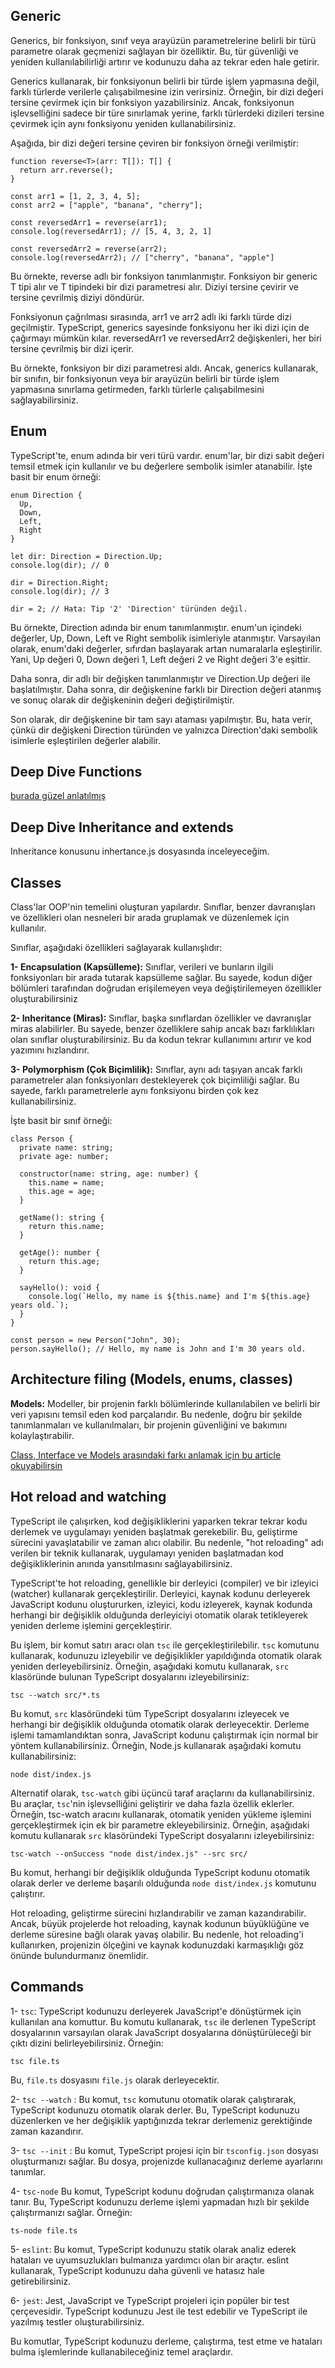 ## Generic

Generics, bir fonksiyon, sınıf veya arayüzün parametrelerine belirli bir türü parametre olarak geçmenizi sağlayan bir özelliktir. Bu, tür güvenliği ve yeniden kullanılabilirliği artırır ve kodunuzu daha az tekrar eden hale getirir.

Generics kullanarak, bir fonksiyonun belirli bir türde işlem yapmasına değil, farklı türlerde verilerle çalışabilmesine izin verirsiniz. Örneğin, bir dizi değeri tersine çevirmek için bir fonksiyon yazabilirsiniz. Ancak, fonksiyonun işlevselliğini sadece bir türe sınırlamak yerine, farklı türlerdeki dizileri tersine çevirmek için aynı fonksiyonu yeniden kullanabilirsiniz.

Aşağıda, bir dizi değeri tersine çeviren bir fonksiyon örneği verilmiştir:

```
function reverse<T>(arr: T[]): T[] {
  return arr.reverse();
}

const arr1 = [1, 2, 3, 4, 5];
const arr2 = ["apple", "banana", "cherry"];

const reversedArr1 = reverse(arr1);
console.log(reversedArr1); // [5, 4, 3, 2, 1]

const reversedArr2 = reverse(arr2);
console.log(reversedArr2); // ["cherry", "banana", "apple"]
```
Bu örnekte, reverse adlı bir fonksiyon tanımlanmıştır. Fonksiyon bir generic T tipi alır ve T tipindeki bir dizi parametresi alır. Diziyi tersine çevirir ve tersine çevrilmiş diziyi döndürür.

Fonksiyonun çağrılması sırasında, arr1 ve arr2 adlı iki farklı türde dizi geçilmiştir. TypeScript, generics sayesinde fonksiyonu her iki dizi için de çağırmayı mümkün kılar. reversedArr1 ve reversedArr2 değişkenleri, her biri tersine çevrilmiş bir dizi içerir.

Bu örnekte, fonksiyon bir dizi parametresi aldı. Ancak, generics kullanarak, bir sınıfın, bir fonksiyonun veya bir arayüzün belirli bir türde işlem yapmasına sınırlama getirmeden, farklı türlerle çalışabilmesini sağlayabilirsiniz.

## Enum

TypeScript'te, enum adında bir veri türü vardır. enum'lar, bir dizi sabit değeri temsil etmek için kullanılır ve bu değerlere sembolik isimler atanabilir. İşte basit bir enum örneği:

```
enum Direction {
  Up,
  Down,
  Left,
  Right
}

let dir: Direction = Direction.Up;
console.log(dir); // 0

dir = Direction.Right;
console.log(dir); // 3

dir = 2; // Hata: Tip '2' 'Direction' türünden değil.
```

Bu örnekte, Direction adında bir enum tanımlanmıştır. enum'un içindeki değerler, Up, Down, Left ve Right sembolik isimleriyle atanmıştır. Varsayılan olarak, enum'daki değerler, sıfırdan başlayarak artan numaralarla eşleştirilir. Yani, Up değeri 0, Down değeri 1, Left değeri 2 ve Right değeri 3'e eşittir.

Daha sonra, dir adlı bir değişken tanımlanmıştır ve Direction.Up değeri ile başlatılmıştır. Daha sonra, dir değişkenine farklı bir Direction değeri atanmış ve sonuç olarak dir değişkeninin değeri değiştirilmiştir.

Son olarak, dir değişkenine bir tam sayı ataması yapılmıştır. Bu, hata verir, çünkü dir değişkeni Direction türünden ve yalnızca Direction'daki sembolik isimlerle eşleştirilen değerler alabilir.

## Deep Dive Functions

[burada güzel anlatılmış](https://www.w3schools.com/typescript/typescript_functions.php)

## Deep Dive Inheritance and extends

Inheritance konusunu inhertance.js dosyasında inceleyeceğim.

## Classes

Class'lar OOP'nin temelini oluşturan yapılardır. Sınıflar, benzer davranışları ve özellikleri olan nesneleri bir arada gruplamak ve düzenlemek için kullanılır. 

Sınıflar, aşağıdaki özellikleri sağlayarak kullanışlıdır:

**1- Encapsulation (Kapsülleme):** Sınıflar, verileri ve bunların ilgili fonksiyonları bir arada tutarak kapsülleme sağlar. Bu sayede, kodun diğer bölümleri tarafından doğrudan erişilemeyen veya değiştirilemeyen özellikler oluşturabilirsiniz

**2- Inheritance (Miras):** Sınıflar, başka sınıflardan özellikler ve davranışlar miras alabilirler. Bu sayede, benzer özelliklere sahip ancak bazı farklılıkları olan sınıflar oluşturabilirsiniz. Bu da kodun tekrar kullanımını artırır ve kod yazımını hızlandırır.

**3- Polymorphism (Çok Biçimlilik):**  Sınıflar, aynı adı taşıyan ancak farklı parametreler alan fonksiyonları destekleyerek çok biçimliliği sağlar. Bu sayede, farklı parametrelerle aynı fonksiyonu birden çok kez kullanabilirsiniz.

İşte basit bir sınıf örneği:

```
class Person {
  private name: string;
  private age: number;

  constructor(name: string, age: number) {
    this.name = name;
    this.age = age;
  }

  getName(): string {
    return this.name;
  }

  getAge(): number {
    return this.age;
  }

  sayHello(): void {
    console.log(`Hello, my name is ${this.name} and I'm ${this.age} years old.`);
  }
}

const person = new Person("John", 30);
person.sayHello(); // Hello, my name is John and I'm 30 years old.

```


## Architecture filing (Models, enums, classes)

**Models:** Modeller, bir projenin farklı bölümlerinde kullanılabilen ve belirli bir veri yapısını temsil eden kod parçalarıdır. Bu nedenle, doğru bir şekilde tanımlanmaları ve kullanılmaları, bir projenin güvenliğini ve bakımını kolaylaştırabilir.

[Class, Interface ve Models arasındaki farkı anlamak için bu article okuyabilirsin](https://www.codefeetime.com/post/typescript-class-or-interface-for-model/)

## Hot reload and watching

TypeScript ile çalışırken, kod değişikliklerini yaparken tekrar tekrar kodu derlemek ve uygulamayı yeniden başlatmak gerekebilir. Bu, geliştirme sürecini yavaşlatabilir ve zaman alıcı olabilir. Bu nedenle, "hot reloading" adı verilen bir teknik kullanarak, uygulamayı yeniden başlatmadan kod değişikliklerinin anında yansıtılmasını sağlayabilirsiniz.

TypeScript'te hot reloading, genellikle bir derleyici (compiler) ve bir izleyici (watcher) kullanarak gerçekleştirilir. Derleyici, kaynak kodunu derleyerek JavaScript kodunu oluştururken, izleyici, kodu izleyerek, kaynak kodunda herhangi bir değişiklik olduğunda derleyiciyi otomatik olarak tetikleyerek yeniden derleme işlemini gerçekleştirir.

Bu işlem, bir komut satırı aracı olan `tsc` ile gerçekleştirilebilir. `tsc` komutunu kullanarak, kodunuzu izleyebilir ve değişiklikler yapıldığında otomatik olarak yeniden derleyebilirsiniz. Örneğin, aşağıdaki komutu kullanarak, `src` klasöründe bulunan TypeScript dosyalarını izleyebilirsiniz:

```
tsc --watch src/*.ts
```

Bu komut, `src` klasöründeki tüm TypeScript dosyalarını izleyecek ve herhangi bir değişiklik olduğunda otomatik olarak derleyecektir. Derleme işlemi tamamlandıktan sonra, JavaScript kodunu çalıştırmak için normal bir yöntem kullanabilirsiniz. Örneğin, Node.js kullanarak aşağıdaki komutu kullanabilirsiniz:

```
node dist/index.js
```

Alternatif olarak, `tsc-watch` gibi üçüncü taraf araçlarını da kullanabilirsiniz. Bu araçlar, `tsc`'nin işlevselliğini geliştirir ve daha fazla özellik eklerler. Örneğin, tsc-watch aracını kullanarak, otomatik yeniden yükleme işlemini gerçekleştirmek için ek bir parametre ekleyebilirsiniz. Örneğin, aşağıdaki komutu kullanarak `src` klasöründeki TypeScript dosyalarını izleyebilirsiniz:

```
tsc-watch --onSuccess "node dist/index.js" --src src/
```

Bu komut, herhangi bir değişiklik olduğunda TypeScript kodunu otomatik olarak derler ve derleme başarılı olduğunda `node dist/index.js` komutunu çalıştırır.

Hot reloading, geliştirme sürecini hızlandırabilir ve zaman kazandırabilir. Ancak, büyük projelerde hot reloading, kaynak kodunun büyüklüğüne ve derleme süresine bağlı olarak yavaş olabilir. Bu nedenle, hot reloading'i kullanırken, projenizin ölçeğini ve kaynak kodunuzdaki karmaşıklığı göz önünde bulundurmanız önemlidir.

## Commands

1- `tsc`: TypeScript kodunuzu derleyerek JavaScript'e dönüştürmek için kullanılan ana komuttur. Bu komutu kullanarak, `tsc` ile derlenen TypeScript dosyalarının varsayılan olarak JavaScript dosyalarına dönüştürüleceği bir çıktı dizini belirleyebilirsiniz. Örneğin:

```
tsc file.ts
```
Bu, `file.ts` dosyasını `file.js` olarak derleyecektir.

2- `tsc --watch` : Bu komut, `tsc` komutunu otomatik olarak çalıştırarak, TypeScript kodunuzu otomatik olarak derler. Bu, TypeScript kodunuzu düzenlerken ve her değişiklik yaptığınızda tekrar derlemeniz gerektiğinde zaman kazandırır.

3- `tsc --init` : Bu komut, TypeScript projesi için bir `tsconfig.json` dosyası oluşturmanızı sağlar. Bu dosya, projenizde kullanacağınız derleme ayarlarını tanımlar.

4- `tsc-node` Bu komut, TypeScript kodunu doğrudan çalıştırmanıza olanak tanır. Bu, TypeScript kodunuzu derleme işlemi yapmadan hızlı bir şekilde çalıştırmanızı sağlar. Örneğin:

```
ts-node file.ts
```

5- `eslint`: Bu komut, TypeScript kodunuzu statik olarak analiz ederek hataları ve uyumsuzlukları bulmanıza yardımcı olan bir araçtır. eslint kullanarak, TypeScript kodunuzu daha güvenli ve hatasız hale getirebilirsiniz.

6- `jest`: Jest, JavaScript ve TypeScript projeleri için popüler bir test çerçevesidir. TypeScript kodunuzu Jest ile test edebilir ve TypeScript ile yazılmış testler oluşturabilirsiniz.

Bu komutlar, TypeScript kodunuzu derleme, çalıştırma, test etme ve hataları bulma işlemlerinde kullanabileceğiniz temel araçlardır.